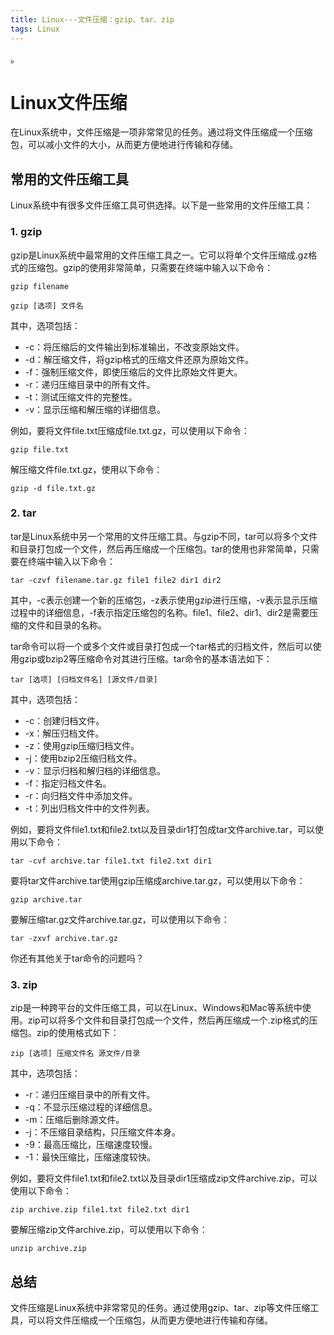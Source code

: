 ```yaml
---
title: Linux---文件压缩：gzip、tar、zip
tags: Linux
---
```

。

# Linux文件压缩

在Linux系统中，文件压缩是一项非常常见的任务。通过将文件压缩成一个压缩包，可以减小文件的大小，从而更方便地进行传输和存储。<!--more-->

## 常用的文件压缩工具

Linux系统中有很多文件压缩工具可供选择。以下是一些常用的文件压缩工具：

### 1. gzip

gzip是Linux系统中最常用的文件压缩工具之一。它可以将单个文件压缩成.gz格式的压缩包。gzip的使用非常简单，只需要在终端中输入以下命令：

```
gzip filename
```
```
gzip [选项] 文件名
```

其中，选项包括：

- -c：将压缩后的文件输出到标准输出，不改变原始文件。
- -d：解压缩文件，将gzip格式的压缩文件还原为原始文件。
- -f：强制压缩文件，即使压缩后的文件比原始文件更大。
- -r：递归压缩目录中的所有文件。
- -t：测试压缩文件的完整性。
- -v：显示压缩和解压缩的详细信息。

例如，要将文件file.txt压缩成file.txt.gz，可以使用以下命令：

```
gzip file.txt
```

解压缩文件file.txt.gz，使用以下命令：

```
gzip -d file.txt.gz
```

### 2. tar

tar是Linux系统中另一个常用的文件压缩工具。与gzip不同，tar可以将多个文件和目录打包成一个文件，然后再压缩成一个压缩包。tar的使用也非常简单，只需要在终端中输入以下命令：

```
tar -czvf filename.tar.gz file1 file2 dir1 dir2
```

其中，-c表示创建一个新的压缩包，-z表示使用gzip进行压缩，-v表示显示压缩过程中的详细信息，-f表示指定压缩包的名称。file1、file2、dir1、dir2是需要压缩的文件和目录的名称。

tar命令可以将一个或多个文件或目录打包成一个tar格式的归档文件，然后可以使用gzip或bzip2等压缩命令对其进行压缩。tar命令的基本语法如下：

```
tar [选项] [归档文件名] [源文件/目录]
```

其中，选项包括：

- -c：创建归档文件。
- -x：解压归档文件。
- -z：使用gzip压缩归档文件。
- -j：使用bzip2压缩归档文件。
- -v：显示归档和解归档的详细信息。
- -f：指定归档文件名。
- -r：向归档文件中添加文件。
- -t：列出归档文件中的文件列表。

例如，要将文件file1.txt和file2.txt以及目录dir1打包成tar文件archive.tar，可以使用以下命令：

```
tar -cvf archive.tar file1.txt file2.txt dir1
```

要将tar文件archive.tar使用gzip压缩成archive.tar.gz，可以使用以下命令：

```
gzip archive.tar
```

要解压缩tar.gz文件archive.tar.gz，可以使用以下命令：

```
tar -zxvf archive.tar.gz
```

你还有其他关于tar命令的问题吗？

### 3. zip

zip是一种跨平台的文件压缩工具，可以在Linux、Windows和Mac等系统中使用。zip可以将多个文件和目录打包成一个文件，然后再压缩成一个.zip格式的压缩包。zip的使用格式如下：

```
zip [选项] 压缩文件名 源文件/目录
```

其中，选项包括：

- -r：递归压缩目录中的所有文件。
- -q：不显示压缩过程的详细信息。
- -m：压缩后删除源文件。
- -j：不压缩目录结构，只压缩文件本身。
- -9：最高压缩比，压缩速度较慢。
- -1：最快压缩比，压缩速度较快。

例如，要将文件file1.txt和file2.txt以及目录dir1压缩成zip文件archive.zip，可以使用以下命令：

```
zip archive.zip file1.txt file2.txt dir1
```

要解压缩zip文件archive.zip，可以使用以下命令：

```
unzip archive.zip
```



## 总结

文件压缩是Linux系统中非常常见的任务。通过使用gzip、tar、zip等文件压缩工具，可以将文件压缩成一个压缩包，从而更方便地进行传输和存储。